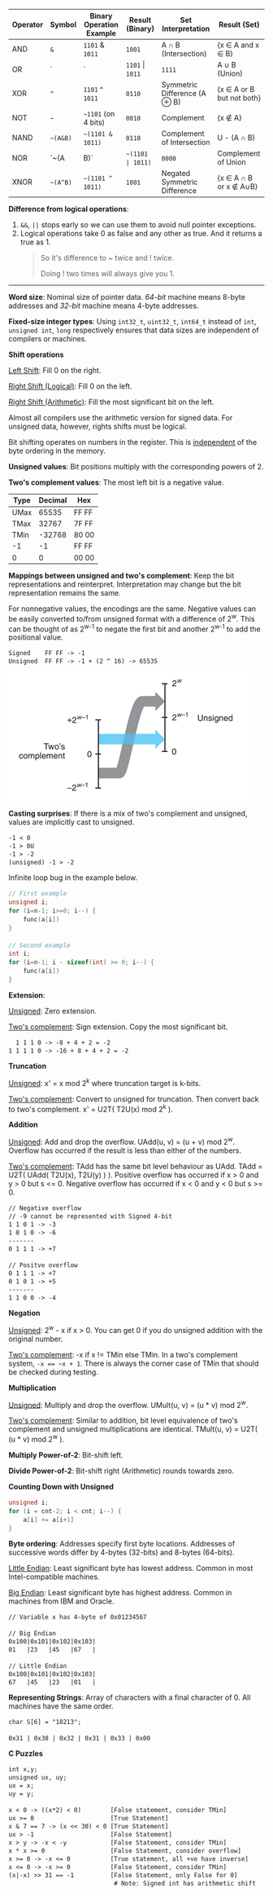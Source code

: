 | Operator | Symbol | Binary Operation Example     | Result (Binary) | Set Interpretation           | Result (Set)          |
|----------|--------|------------------------------|------------------|-------------------------------|------------------------|
| AND      | `&`    | `1101` & `1011`               | `1001`           | A ∩ B (Intersection)          | {x ∈ A and x ∈ B}      |
| OR       | `|`    | `1101` \| `1011`              | `1111`           | A ∪ B (Union)                 | {x ∈ A or x ∈ B}       |
| XOR      | `^`    | `1101` ^ `1011`               | `0110`           | Symmetric Difference (A ⊕ B) | {x ∈ A or B but not both} |
| NOT      | `~`    | `~1101` (on 4 bits)           | `0010`           | Complement                    | {x ∉ A}                |
| NAND     | `~(A&B)`| `~(1101 & 1011)`             | `0110`           | Complement of Intersection    | U - (A ∩ B)            |
| NOR      | `~(A|B)`| `~(1101 \| 1011)`            | `0000`           | Complement of Union           | U - (A ∪ B)            |
| XNOR     | `~(A^B)`| `~(1101 ^ 1011)`             | `1001`           | Negated Symmetric Difference  | {x ∈ A ∩ B or x ∉ A∪B} |

**Difference from logical operations**: 
1. `&&`, `||`  stops early so we can use them to avoid null pointer exceptions.
2. Logical operations take 0 as false and any other as true. And it returns a true as 1.
   >So it's difference to ~ twice and ! twice.
   >
   >Doing ! two times will always give you 1.
---

**Word size**: Nominal size of pointer data. _64-bit_ machine means 8-byte addresses and _32-bit_ machine means 4-byte addresses.

**Fixed-size integer types**: Using `int32_t`, `uint32_t`, `int64_t` instead of `int`, `unsigned int`, `long` respectively ensures that data sizes are independent of compilers or machines.

**Shift operations**

<ins>Left Shift</ins>: Fill 0 on the right.

<ins>Right Shift (Logical)</ins>: Fill 0 on the left.

<ins>Right Shift (Arithmetic)</ins>: Fill the most significant bit on the left.

Almost all compilers use the arithmetic version for signed data. For unsigned data, however, rights shifts must be logical.

Bit shifting operates on numbers in the register. This is <ins>independent</ins> of the byte ordering in the memory.

**Unsigned values**: Bit positions multiply with the corresponding powers of 2.

**Two's complement values**: The most left bit is a negative value.

Type | Decimal | Hex
------ | ------- | ------ 
UMax | 65535 | FF FF
TMax | 32767 | 7F FF
TMin | -32768 | 80 00
-1 | -1 | FF FF
0 | 0 | 00 00

**Mappings between unsigned and two's complement**: Keep the bit representations and reinterpret. Interpretation may change but the bit representation remains the same.

For nonnegative values, the encodings are the same. Negative values can be easily converted to/from unsigned format with a difference of 2<sup>w</sup>. This can be thought of as 2<sup>w-1</sup> to negate the first bit and another 2<sup>w-1</sup> to add the positional value.

```
Signed    FF FF -> -1
Unsigned  FF FF -> -1 + (2 ^ 16) -> 65535
```

![](images/Pasted%20image%2020220429152114.png)

**Casting surprises**: If there is a mix of two's complement and unsigned, values are implicitly cast to unsigned.

```
-1 < 0
-1 > 0U
-1 > -2 
(unsigned) -1 > -2
```

Infinite loop bug in the example below.

```c
// First example
unsigned i;
for (i=n-1; i>=0; i--) {
	func(a[i])
}

// Second example
int i;
for (i=n-1; i - sizeof(int) >= 0; i--) {
	func(a[i])
}
```

**Extension**:

<ins>Unsigned</ins>: Zero extension.

<ins>Two's complement</ins>: Sign extension. Copy the most significant bit.

```
  1 1 1 0 -> -8 + 4 + 2 = -2
1 1 1 1 0 -> -16 + 8 + 4 + 2 = -2
```

**Truncation**

<ins>Unsigned</ins>: x' = x mod 2<sup>k</sup> where truncation target is k-bits.

<ins>Two's complement</ins>: Convert to unsigned for truncation. Then convert back to two's complement. x' = U2T( T2U(x) mod 2<sup>k</sup> ). 

**Addition**

<ins>Unsigned</ins>: Add and drop the overflow. UAdd(u, v) = (u + v) mod 2<sup>w</sup>. Overflow has occurred if the result is less than either of the numbers. 

<ins>Two's complement</ins>: TAdd has the same bit level behaviour as UAdd. TAdd = U2T( UAdd( T2U(x), T2U(y) ) ). Positive overflow has occurred if x > 0 and y > 0 but s <= 0. Negative overflow has occurred if x < 0 and y < 0 but s >= 0.

```
// Negative overflow
// -9 cannot be represented with Signed 4-bit
1 1 0 1 -> -3
1 0 1 0 -> -6
-------
0 1 1 1 -> +7

// Positve overflow
0 1 1 1 -> +7
0 1 0 1 -> +5
-------
1 1 0 0 -> -4
```

**Negation**

<ins>Unsigned</ins>: 2<sup>w</sup> - x if x > 0. You can get 0 if you do unsigned addition with the original number.

<ins>Two's complement</ins>: -x if x != TMin else TMin. In a two's complement system,  `-x == ~x + 1`. There is always the corner case of TMin that should be checked during testing.

**Multiplication**

<ins>Unsigned</ins>: Multiply and drop the overflow. UMult(u, v) = (u \* v) mod 2<sup>w</sup>.

<ins>Two's complement</ins>: Similar to addition, bit level equivalence of two's complement and unsigned multiplications are identical. TMult(u, v) = U2T( (u \* v) mod 2<sup>w</sup> ).

**Multiply Power-of-2**: Bit-shift left.

**Divide Power-of-2**: Bit-shift right (Arithmetic) rounds towards zero.

**Counting Down with Unsigned**

```c
unsigned i;
for (i = cnt-2; i < cnt; i--) {
	a[i] += a[i+1]
}
```

**Byte ordering**: Addresses specify first byte locations. Addresses of successive words differ by 4-bytes (32-bits) and 8-bytes (64-bits).

<ins>Little Endian</ins>: Least significant byte has lowest address. Common in most Intel-compatible machines.

<ins>Big Endian</ins>: Least significant byte has highest address. Common in machines from IBM and Oracle.

```
// Variable x has 4-byte of 0x01234567

// Big Endian
0x100|0x101|0x102|0x103|
01   |23   |45   |67   |

// Little Endian
0x100|0x101|0x102|0x103|
67   |45   |23   |01   |
```

**Representing Strings**: Array of characters with a final character of 0. All machines have the same order.

```
char S[6] = "18213";

0x31 | 0x38 | 0x32 | 0x31 | 0x33 | 0x00
```

**C Puzzles**

```
int x,y;
unsigned ux, uy;
ux = x;
uy = y;

x < 0 -> ((x*2) < 0)        [False statement, consider TMin]
ux >= 0                     [True Statement]
x & 7 == 7 -> (x << 30) < 0 [True Statement]
ux > -1                     [False Statement]
x > y -> -x < -y            [False Statement, consider TMin]
x * x >= 0                  [False Statement, consider overflow]
x >= 0 -> -x <= 0           [True statement, all +ve have inverse]
x <= 0 -> -x >= 0           [False Statement, consider TMin]
(x|-x) >> 31 == -1          [False Statement, only False for 0]
                             # Note: Signed int has arithmetic shift
```
